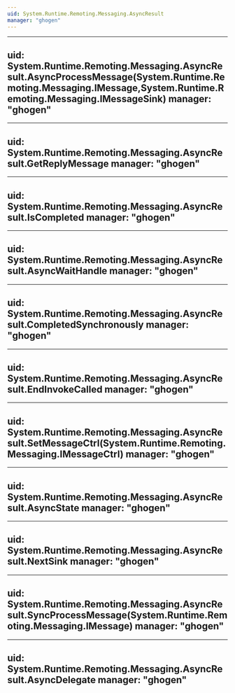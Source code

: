 ```yaml
---
uid: System.Runtime.Remoting.Messaging.AsyncResult
manager: "ghogen"
---
```


---
uid: System.Runtime.Remoting.Messaging.AsyncResult.AsyncProcessMessage(System.Runtime.Remoting.Messaging.IMessage,System.Runtime.Remoting.Messaging.IMessageSink)
manager: "ghogen"
---

---
uid: System.Runtime.Remoting.Messaging.AsyncResult.GetReplyMessage
manager: "ghogen"
---

---
uid: System.Runtime.Remoting.Messaging.AsyncResult.IsCompleted
manager: "ghogen"
---

---
uid: System.Runtime.Remoting.Messaging.AsyncResult.AsyncWaitHandle
manager: "ghogen"
---

---
uid: System.Runtime.Remoting.Messaging.AsyncResult.CompletedSynchronously
manager: "ghogen"
---

---
uid: System.Runtime.Remoting.Messaging.AsyncResult.EndInvokeCalled
manager: "ghogen"
---

---
uid: System.Runtime.Remoting.Messaging.AsyncResult.SetMessageCtrl(System.Runtime.Remoting.Messaging.IMessageCtrl)
manager: "ghogen"
---

---
uid: System.Runtime.Remoting.Messaging.AsyncResult.AsyncState
manager: "ghogen"
---

---
uid: System.Runtime.Remoting.Messaging.AsyncResult.NextSink
manager: "ghogen"
---

---
uid: System.Runtime.Remoting.Messaging.AsyncResult.SyncProcessMessage(System.Runtime.Remoting.Messaging.IMessage)
manager: "ghogen"
---

---
uid: System.Runtime.Remoting.Messaging.AsyncResult.AsyncDelegate
manager: "ghogen"
---
